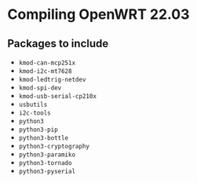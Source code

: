 # Compiling OpenWRT 22.03

## Packages to include

* `kmod-can-mcp251x`
* `kmod-i2c-mt7628`
* `kmod-ledtrig-netdev`
* `kmod-spi-dev`
* `kmod-usb-serial-cp210x`
* `usbutils`
* `i2c-tools`
* `python3`
* `python3-pip`
* `python3-bottle`
* `python3-cryptography`
* `python3-paramiko`
* `python3-tornado`
* `python3-pyserial`
